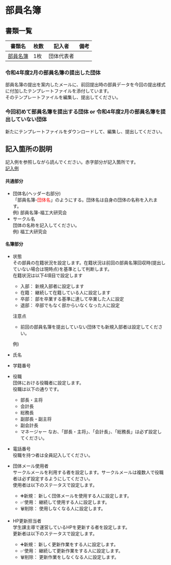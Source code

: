 # 部員名簿

## 書類一覧
| 書類名       | 枚数 | 記入者     | 備考 | 
| ------------ | ---- | ---------- | ---- | 
| [部員名簿]() | 1枚  | 団体代表者 |      | 

### 令和4年度2月の部員名簿の提出した団体
部員名簿の提出を案内したメールに、前回提出時の部員データを今回の提出様式に付加したテンプレートファイルを添付しています。  
そのテンプレートファイルを編集し、提出してください。

### 今回初めて部員名簿を提出する団体 or 令和4年度2月の部員名簿を提出していない団体
新たにテンプレートファイルをダウンロードして、編集し、提出してください。

## 記入箇所の説明
記入例を参照しながら読んでください。赤字部分が記入箇所です。  
[記入例](https://github.com/daigi-fit/publish/blob/main/member-list/docs/%E9%83%A8%E5%93%A1%E5%90%8D%E7%B0%BF%20%E8%A8%98%E5%85%A5%E4%BE%8B.pdf)  

#### 共通部分
- 団体名(ヘッダー右部分)  
  「部員名簿-<font color="Red">団体名</font>」のようにする。団体名は自身の団体の名称を入れます。  
   例) 部員名簿-福工大研究会
- サークル名  
  団体の名称を記入してください。  
  例) 福工大研究会

#### 名簿部分
- 状態  
  その部員の在籍状況を設定します。在籍状況は前回の部員名簿回収時(提出していない場合は現時点)を基準として判断します。  
  在籍状況は以下4項目で設定します
  - 入部： 新規入部者に設定します
  - 在籍： 継続して在籍している人に設定します
  - 卒部： 部を卒業する基準に達して卒業した人に設定
  - 退部： 卒部でもなく部からいなくなった人に設定  

  注意点  
    - 前回の部員名簿を提出していない団体でも新規入部者は設定してください。
  
  例) 

- 氏名  
- 学籍番号  
- 役職  
  団体における役職者に設定します。  
  役職は以下の通りです。
  - 部長・主将
  - 会計長
  - 総務長
  - 副部長・副主将
  - 副会計長
  - マネージャー
  なお、「部長・主将」、「会計長」、「総務長」は必ず設定してください。

- 電話番号  
  役職を持つ者は全員記入してください。

- 団体メール使用者  
  サークルメールを利用する者を設定します。サークルメールは複数人で役職者は必ず設定するようにしてください。  
  使用者は以下のステータスで設定します。
  - ➕新規： 新しく団体メールを使用する人に設定します。  
  - ✅使用： 継続して使用する人に設定します。  
  - 🗑️削除： 使用しなくなる人に設定します。  

- HP更新担当者  
  学生課主導で運営しているHPを更新する者を設定します。  
  更新者は以下のステータスで設定します。
  - ➕新規： 新しく更新作業をする人に設定します。  
  - ✅使用： 継続して更新作業をする人に設定します。  
  - 🗑️削除： 更新作業をしなくなる人に設定します。  
